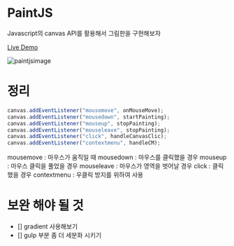 # PaintJS

Javascript의 canvas API를 활용해서 그림판을 구현해보자

[Live Demo](https://dngwoo.github.io/nomad_paintjs/)

![paintjsimage](https://user-images.githubusercontent.com/56942649/83601801-43486f80-a5ac-11ea-8d2f-046bf00db7f6.png)

# 정리

```javascript
canvas.addEventListener("mousemove", onMouseMove);
canvas.addEventListener("mousedown", startPainting);
canvas.addEventListener("mouseup", stopPainting);
canvas.addEventListener("mouseleave", stopPainting);
canvas.addEventListener("click", handleCanvasClic);
canvas.addEventListener("contextmenu", handleCM);
```

mousemove : 마우스가 움직일 때
mousedown : 마우스를 클릭했을 경우
mouseup : 마우스 클릭을 풀었을 경우
mouseleave : 마우스가 영역을 벗어날 경우
click : 클릭했을 경우
contextmenu : 우클릭 방지를 위하여 사용

# 보완 해야 될 것

- [] gradient 사용해보기
- [] gulp 부분 좀 더 세분화 시키기
